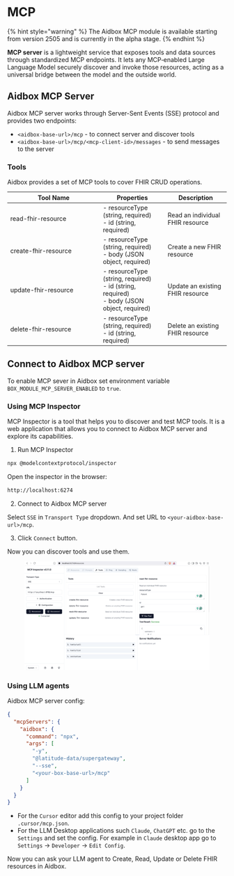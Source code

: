 # MCP

{% hint style="warning" %}
The Aidbox MCP module is available starting from version 2505 and is currently in the alpha stage.
{% endhint %}

**MCP server** is a lightweight service that exposes tools and data sources through standardized MCP endpoints. It lets any MCP‑enabled Large Language Model securely discover and invoke those resources, acting as a universal bridge between the model and the outside world.

## Aidbox MCP Server

Aidbox MCP server works through Server-Sent Events (SSE) protocol and provides two endpoints:

* `<aidbox-base-url>/mcp` - to connect server and discover tools
* `<aidbox-base-url>/mcp/<mcp-client-id>/messages` - to send messages to the server

### Tools

Aidbox provides a set of MCP tools to cover FHIR CRUD operations.

<table><thead><tr><th width="198.7421875">Tool Name</th><th>Properties</th><th>Description</th></tr></thead><tbody><tr><td>read-fhir-resource</td><td>- resourceType (string, required)<br>- id (string, required)</td><td>Read an individual FHIR resource</td></tr><tr><td>create-fhir-resource</td><td>- resourceType (string, required)<br>- body (JSON object, required)</td><td>Create a new FHIR resource</td></tr><tr><td>update-fhir-resource</td><td>- resourceType (string, required)<br>- id (string, required)<br>- body (JSON object, required)</td><td>Update an existing FHIR resource</td></tr><tr><td>delete-fhir-resource</td><td>- resourceType (string, required)<br>- id (string, required)</td><td>Delete an existing FHIR resource</td></tr></tbody></table>

## Connect to Aidbox MCP server

To enable MCP sever in Aidbox set environment variable `BOX_MODULE_MCP_SERVER_ENABLED` to `true`.

### Using MCP Inspector

MCP Inspector is a tool that helps you to discover and test MCP tools. It is a web application that allows you to connect to Aidbox MCP server and explore its capabilities.

1. Run MCP Inspector

```bash
npx @modelcontextprotocol/inspector
```

Open the inspector in the browser:

```bash
http://localhost:6274
```

2. Connect to Aidbox MCP server

Select `SSE` in `Transport Type` dropdown. And set URL to `<your-aidbox-base-url>/mcp`.

3. Click `Connect` button.

Now you can discover tools and use them.

<figure><img src="../../.gitbook/assets/Screenshot 2025-05-07 at 11.54.37.png" alt=""><figcaption></figcaption></figure>

### Using LLM agents

Aidbox MCP server config:

```json
{
  "mcpServers": {
    "aidbox": {
      "command": "npx",
      "args": [
        "-y",
        "@latitude-data/supergateway",
        "--sse",
        "<your-box-base-url>/mcp"
      ]
    }
  }
}
```

* For the `Cursor` editor add this config to your project folder `.cursor/mcp.json`.
* For the LLM Desktop applications such `Claude`, `ChatGPT` etc. go to the `Settings` and set the config. For example in `Claude` desktop app go to `Settings` -> `Developer` -> `Edit Config`.

Now you can ask your LLM agent to Create, Read, Update or Delete FHIR resources in Aidbox.

